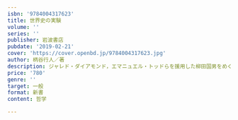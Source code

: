 ```yaml
---
isbn: '9784004317623'
title: 世界史の実験
volume: ''
series: ''
publisher: 岩波書店
pubdate: '2019-02-21'
cover: 'https://cover.openbd.jp/9784004317623.jpg'
author: 柄谷行人／著
description: ジャレド・ダイアモンド，エマニュエル・トッドらを援用した柳田国男をめぐる卓抜な「文学」と「日本」批評．
price: '780'
genre: ''
target: 一般
format: 新書
content: 哲学

---
```


